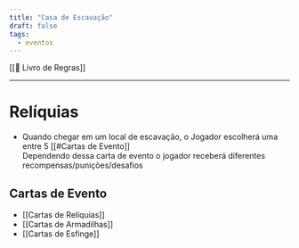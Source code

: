 ```yaml
---
title: "Casa de Escavação"
draft: false
tags:
  - eventos
---
```

[[📖 Livro de Regras]]

---
# Relíquias

- Quando chegar em um local de escavação, o Jogador escolherá uma entre 5 [[#Cartas de Evento]]  
Dependendo dessa carta de evento o jogador receberá diferentes recompensas/punições/desafios

## Cartas de Evento

- [[Cartas de Relíquias]]
- [[Cartas de Armadilhas]]
- [[Cartas de Esfinge]]